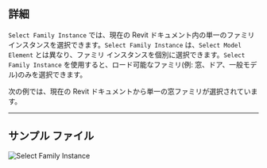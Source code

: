 ## 詳細
`Select Family Instance` では、現在の Revit ドキュメント内の単一のファミリ インスタンスを選択できます。`Select Family Instance` は、`Select Model Element` とは異なり、ファミリ インスタンスを個別に選択できます。`Select Family Instance` を使用すると、ロード可能なファミリ(例: 窓、ドア、一般モデル)のみを選択できます。

次の例では、現在の Revit ドキュメントから単一の窓ファミリが選択されています。
___
## サンプル ファイル

![Select Family Instance](./Dynamo.Nodes.DSModelFamilyInstanceSelection_img.jpg)

